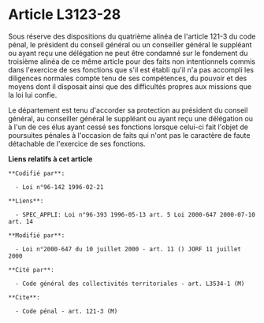 # Article L3123-28

Sous réserve des dispositions du quatrième alinéa de l'article 121-3 du code pénal, le président du conseil général ou un
conseiller général le suppléant ou ayant reçu une délégation ne peut être condamné sur le fondement du troisième alinéa de ce
même article pour des faits non intentionnels commis dans l'exercice de ses fonctions que s'il est établi qu'il n'a pas
accompli les diligences normales compte tenu de ses compétences, du pouvoir et des moyens dont il disposait ainsi que des
difficultés propres aux missions que la loi lui confie.

Le département est tenu d'accorder sa protection au président du conseil général, au conseiller général le suppléant ou ayant
reçu une délégation ou à l'un de ces élus ayant cessé ses fonctions lorsque celui-ci fait l'objet de poursuites pénales à
l'occasion de faits qui n'ont pas le caractère de faute détachable de l'exercice de ses fonctions.

**Liens relatifs à cet article**

	**Codifié par**:

	  - Loi n°96-142 1996-02-21

	**Liens**:

	  - SPEC_APPLI: Loi n°96-393 1996-05-13 art. 5 Loi 2000-647 2000-07-10 art. 14

	**Modifié par**:

	  - Loi n°2000-647 du 10 juillet 2000 - art. 11 () JORF 11 juillet 2000

	**Cité par**:

	  - Code général des collectivités territoriales - art. L3534-1 (M)

	**Cite**:

	  - Code pénal - art. 121-3 (M)
